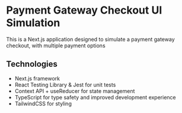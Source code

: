 # Payment Gateway Checkout UI Simulation

This is a Next.js application designed to simulate a payment gateway checkout, with multiple payment options

## Technologies

- Next.js framework
- React Testing Library & Jest for unit tests
- Context API + useReducer for state management
- TypeScript for type safety and improved development experience
- TailwindCSS for styling
